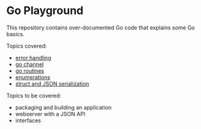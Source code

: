 # Go Playground

This repository contains over-documented Go code
that explains some Go basics.

Topics covered:

 - [error handling](errors/main.go)
 - [go channel](channels/main.go)
 - [go routines](routines/producer-consumer.go)
 - [enumerations](enumerations/main.go)
 - [struct and JSON serialization](struct/main.go)



Topics to be covered:

 - packaging and building an application
 - webserver with a JSON API
 - interfaces
